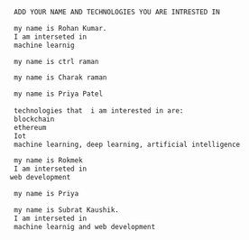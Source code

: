 ```bash
  ADD YOUR NAME AND TECHNOLOGIES YOU ARE INTRESTED IN 
```

```bash
  my name is Rohan Kumar. 
  I am interseted in 
  machine learnig
```
```bash
  my name is ctrl raman
```

```bash
  my name is Charak raman
```

```bash
  my name is Priya Patel
  
  technologies that  i am interested in are:
  blockchain
  ethereum
  Iot
  machine learning, deep learning, artificial intelligence
```
```bash
  my name is Rokmek 
  I am interseted in 
 web development
```
```bash
  my name is Priya
```
```bash
  my name is Subrat Kaushik. 
  I am interseted in 
  machine learnig and web development
```
